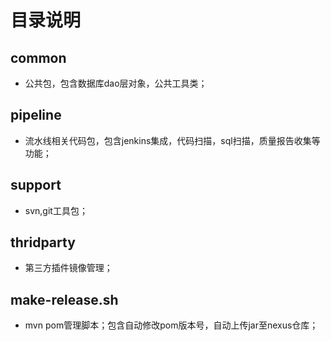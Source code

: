 # 目录说明

## common
- 公共包，包含数据库dao层对象，公共工具类；

## pipeline
- 流水线相关代码包，包含jenkins集成，代码扫描，sql扫描，质量报告收集等功能；

## support
- svn,git工具包；

## thridparty
- 第三方插件镜像管理；

## make-release.sh
- mvn pom管理脚本；包含自动修改pom版本号，自动上传jar至nexus仓库；




